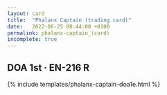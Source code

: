 ```yaml
---
layout: card
title:  "Phalanx Captain (trading card)"
date:   2022-06-25 08:44:00 +0100
permalink: phalanx-captain_(card)
incomplete: true
---
```


## DOA 1st &middot; EN-216 R

{% include templates/phalanx-captain-doa1e.html %}

